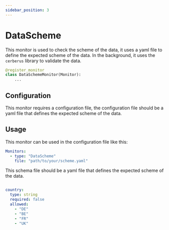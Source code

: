 ```yaml
---
sidebar_position: 3
---
```


# DataScheme

This monitor is used to check the scheme of the data, it uses a yaml file to define the expected scheme of the data. In the background, it uses the `cerberus` library to validate the data.

```python
@register_monitor
class DataSchemeMonitor(Monitor):
    ...
```

## Configuration

This monitor requires a configuration file, the configuration file should be a yaml file that defines the expected scheme of the data.

## Usage

This monitor can be used in the configuration file like this:

```yaml
Monitors:
  - type: "DataScheme"
    file: "path/to/your/scheme.yaml"
```

This schema file should be a yaml file that defines the expected scheme of the data.

```yaml

country:
  type: string
  required: false
  allowed:
    - "DE"
    - "BE"
    - "FR"
    - "UK"
```
